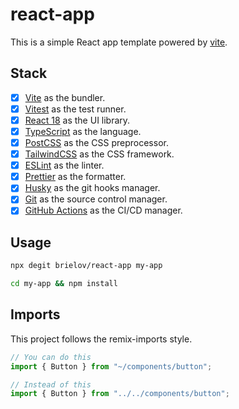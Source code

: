 # react-app

This is a simple React app template powered by [vite](https://vitejs.dev).

## Stack

- [x] [Vite](https://vitejs.dev) as the bundler.
- [x] [Vitest](https://vitest.dev) as the test runner.
- [x] [React 18](https://reactjs.org) as the UI library.
- [x] [TypeScript](https://www.typescriptlang.org) as the language.
- [x] [PostCSS](https://postcss.org) as the CSS preprocessor.
- [x] [TailwindCSS](https://tailwindcss.com) as the CSS framework.
- [x] [ESLint](https://eslint.org) as the linter.
- [x] [Prettier](https://prettier.io) as the formatter.
- [x] [Husky](https://typicode.github.io/husky) as the git hooks manager.
- [x] [Git](https://git-scm.com) as the source control manager.
- [x] [GitHub Actions](https://github.com/features/actions) as the CI/CD manager.

## Usage

```sh
npx degit brielov/react-app my-app

cd my-app && npm install
```

## Imports

This project follows the remix-imports style.

```ts
// You can do this
import { Button } from "~/components/button";

// Instead of this
import { Button } from "../../components/button";
```
